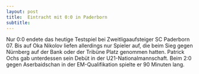 ```yaml
---
layout: post
title:  Eintracht mit 0:0 in Paderborn
subtitle:  
---
```


Nur 0:0 endete das heutige Testspiel bei Zweitligaaufsteiger SC Paderborn 07. Bis auf Oka Nikolov liefen allerdings nur Spieler auf, die beim Sieg gegen Nürnberg auf der Bank oder der Tribüne Platz genommen hatten. Patrick Ochs gab unterdessen sein Debüt in der U21-Nationalmannschaft. Beim 2:0 gegen Aserbaidschan in der EM-Qualifikation spielte er 90 Minuten lang.


